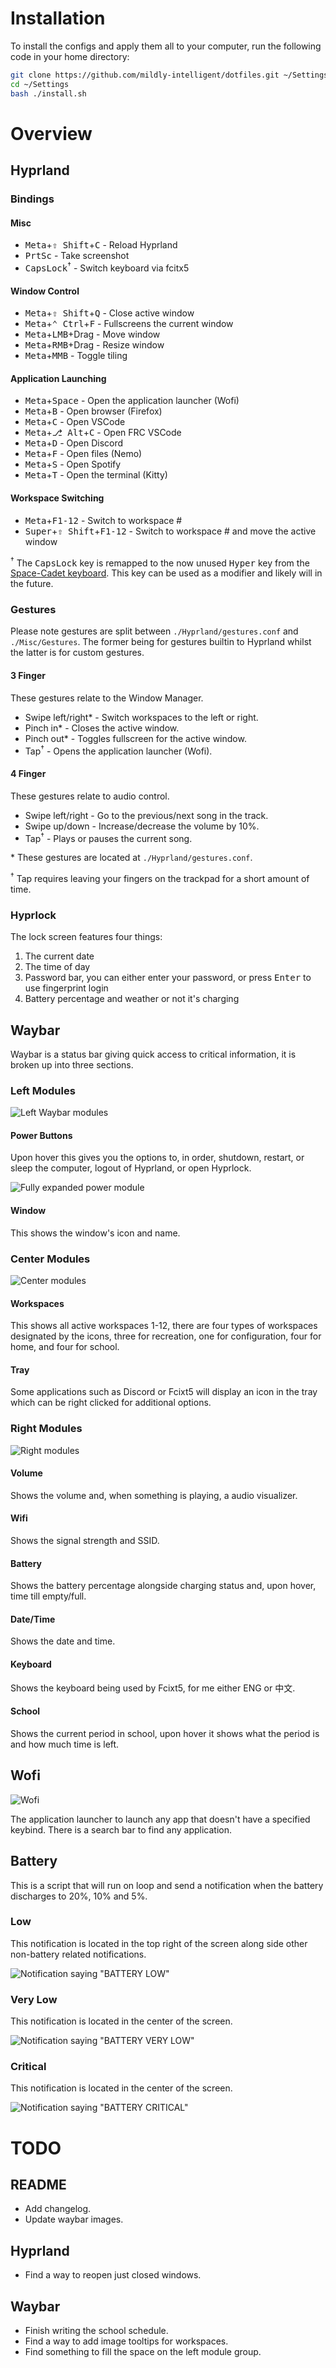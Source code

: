 # Installation

To install the configs and apply them all to your computer, run the following code in your home directory:
```bash
git clone https://github.com/mildly-intelligent/dotfiles.git ~/Settings/
cd ~/Settings
bash ./install.sh
```

# Overview

## Hyprland

### Bindings

#### Misc
* <kbd>Meta</kbd>+<kbd>⇧ Shift</kbd>+<kbd>C</kbd> - Reload Hyprland
* <kbd>PrtSc</kbd> - Take screenshot
* <kbd>CapsLock</kbd><sup>†</sup> - Switch keyboard via fcitx5

#### Window Control
* <kbd>Meta</kbd>+<kbd>⇧ Shift</kbd>+<kbd>Q</kbd> - Close active window
* <kbd>Meta</kbd>+<kbd>⌃ Ctrl</kbd>+<kbd>F</kbd> - Fullscreens the current window
* <kbd>Meta</kbd>+<kbd>LMB</kbd>+Drag - Move window
* <kbd>Meta</kbd>+<kbd>RMB</kbd>+Drag - Resize window
* <kbd>Meta</kbd>+<kbd>MMB</kbd> - Toggle tiling

#### Application Launching

* <kbd>Meta</kbd>+<kbd>Space</kbd> - Open the application launcher (Wofi)
* <kbd>Meta</kbd>+<kbd>B</kbd> - Open browser (Firefox)
* <kbd>Meta</kbd>+<kbd>C</kbd> - Open VSCode
* <kbd>Meta</kbd>+<kbd>⎇ Alt</kbd>+<kbd>C</kbd> - Open FRC VSCode
* <kbd>Meta</kbd>+<kbd>D</kbd> - Open Discord
* <kbd>Meta</kbd>+<kbd>F</kbd> - Open files (Nemo)
* <kbd>Meta</kbd>+<kbd>S</kbd> - Open Spotify
* <kbd>Meta</kbd>+<kbd>T</kbd> - Open the terminal (Kitty)

#### Workspace Switching
* <kbd>Meta</kbd>+<kbd>F1-12</kbd> - Switch to workspace #
* <kbd>Super</kbd>+<kbd>⇧ Shift</kbd>+<kbd>F1-12</kbd> - Switch to workspace # and move the active window

<sup>†</sup> The <kbd>CapsLock</kbd> key is remapped to the now unused <kbd>Hyper</kbd> key from the [Space-Cadet keyboard](https://en.wikipedia.org/wiki/Space-cadet_keyboard). This key can be used as a modifier and likely will in the future.

### Gestures

Please note gestures are split between `./Hyprland/gestures.conf` and `./Misc/Gestures`. The former being for gestures builtin to Hyprland whilst the latter is for custom gestures.

#### 3 Finger
These gestures relate to the Window Manager.

* Swipe left/right* - Switch workspaces to the left or right.
* Pinch in* - Closes the active window.
* Pinch out* - Toggles fullscreen for the active window.
* Tap<sup>†</sup> - Opens the application launcher (Wofi).

#### 4 Finger
These gestures relate to audio control.

* Swipe left/right - Go to the previous/next song in the track.
* Swipe up/down - Increase/decrease the volume by 10%.
* Tap<sup>†</sup> - Plays or pauses the current song.

\* These gestures are located at `./Hyprland/gestures.conf`.

<sup>†</sup> Tap requires leaving your fingers on the trackpad for a short amount of time.

### Hyprlock

The lock screen features four things:
1. The current date
0. The time of day
0. Password bar, you can either enter your password, or press <kbd>Enter</kbd> to use fingerprint login
0. Battery percentage and weather or not it's charging


## Waybar

Waybar is a status bar giving quick access to critical information, it is broken up into three sections.

### Left Modules
![Left Waybar modules](./Examples/waybar-left.png)

#### Power Buttons
Upon hover this gives you the options to, in order, shutdown, restart, or sleep the computer, logout of Hyprland, or open Hyprlock.

![Fully expanded power module](./Examples/waybar-left-power.png)

#### Window
This shows the window's icon and name.

### Center Modules
![Center modules](./Examples/waybar-center.png)

#### Workspaces
This shows all active workspaces 1-12, there are four types of workspaces designated by the icons, three for recreation, one for configuration, four for home, and four for school.

#### Tray
Some applications such as Discord or Fcixt5 will display an icon in the tray which can be right clicked for additional options.

### Right Modules
![Right modules](./Examples/waybar-right.png)

#### Volume
Shows the volume and, when something is playing, a audio visualizer.

#### Wifi
Shows the signal strength and SSID.

#### Battery
Shows the battery percentage alongside charging status and, upon hover, time till empty/full.

#### Date/Time
Shows the date and time.

#### Keyboard
Shows the keyboard being used by Fcixt5, for me either ENG or 中文.

#### School
Shows the current period in school, upon hover it shows what the period is and how much time is left.


## Wofi

![Wofi](./Examples/wofi.png)

The application launcher to launch any app that doesn't have a specified keybind. There is a search bar to find any application.

## Battery

This is a script that will run on loop and send a notification when the battery discharges to 20%, 10% and 5%.

### Low

This notification is located in the top right of the screen along side other non-battery related notifications.

![Notification saying "BATTERY LOW"](./Examples/battery-low-notification.png)

### Very Low

This notification is located in the center of the screen.

![Notification saying "BATTERY VERY LOW"](./Examples/battery-very-low-notification.png)

### Critical

This notification is located in the center of the screen.

![Notification saying "BATTERY CRITICAL"](./Examples/battery-critical-notification.png)

# TODO

## README

* Add changelog.
* Update waybar images.

## Hyprland

* Find a way to reopen just closed windows.

## Waybar

* Finish writing the school schedule.
* Find a way to add image tooltips for workspaces.
* Find something to fill the space on the left module group.